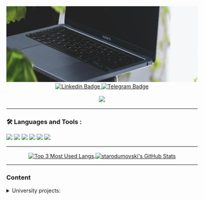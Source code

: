 <!--
<div id="header" align="center">
  <img src="https://media.giphy.com/media/3oKGzgNfssFG1xlwC4/giphy.gif" width="100"/>
<!--   <img src="https://media.giphy.com/media/U4FkC2VqpeNRHjTDQ5/giphy.gif" width="100"/?
</div>
-->

<div id="header" align="center">
  <img src="https://github.com/starodumovski/starodumovski/blob/main/laptop_and_plants.jpg" height=200 width=900/>
</div>

<div id="badges" align="center">
  <a href="https://www.linkedin.com/in/andrey-starodumov-001026253/">
    <img src="https://img.shields.io/badge/LinkedIn-blue?style=for-the-badge&logo=linkedin&logoColor=white" alt="Linkedin Badge"/>
  </a>
  <a href="https://t.me/starodumovski">
    <img src="https://img.shields.io/badge/Telegram-darkblue?style=for-the-badge&logo=telegram&logoColor=white" alt="Telegram Badge"/>
  </a>
  </div>
<div id="badges" align="center">
  <img src="https://komarev.com/ghpvc/?username=starodumovski&style=flat-square&color=blue" alt=""/>
</div>
<div align="center">
<!--   <img src="https://media.giphy.com/media/hvRJCLFzcasrR4ia7z/giphy.gif" width="30px"/> -->
  <img src="https://media.giphy.com/media/47RZOvpTG9bELpoe9O/giphy.gif" width="100px">
</div>

---

### :hammer_and_wrench: Languages and Tools :

<div>
  
  <img src="https://img.shields.io/static/v1?label=Code&message=Python&color=brightgreen&logo=Python">
  <img src="https://img.shields.io/static/v1?label=Tools&message=Jupyter&color=brightgreen&logo=Jupyter">
  <img src="https://img.shields.io/static/v1?label=Editor&message=VSCode&color=brightgreen&logo=Visual Studio Code">
  <img src="https://img.shields.io/static/v1?label=Tools&message=PostgreSQL&color=brightgreen&logo=PostgreSQL">
  <img src="https://img.shields.io/static/v1?label=Tools&message=NumPy&color=brightgreen&logo=numpy">
  <img src="https://img.shields.io/static/v1?label=Tools&message=pandas&color=brightgreen&logo=pandas">
<!--
  <img src="https://raw.githubusercontent.com/devicons/devicon/1119b9f84c0290e0f0b38982099a2bd027a48bf1/icons/java/java-original-wordmark.svg" width="60" height="60">&nbsp;
  <img src="https://raw.githubusercontent.com/devicons/devicon/1119b9f84c0290e0f0b38982099a2bd027a48bf1/icons/sqlite/sqlite-original-wordmark.svg" width="60" height="60">&nbsp;
-->
</div>

---

<!-- [![GitHub Streak](https://streak-stats.demolab.com/?user=starodumovski&count_private=true&theme=dark)](https://git.io/streak-stats) -->

<!-- [![Top Langs](https://github-readme-stats.vercel.app/api/top-langs/?username=starodumovski&layout=compact&theme=vision-friendly-dark)](https://github.com/anuraghazra/github-readme-stats) -->

<div id="stats" align="center">
  <a href="https://github.com/starodumovski/starodumovski">
    <img align="center" src="https://github-readme-stats.vercel.app/api/top-langs/?username=starodumovski&hide=Jupyter&title_color=ffffff&text_color=c9cacc&icon_color=2bbc8a&bg_color=1d1f21&langs_count=3&custom_title=3%20Most%20Used%20Lang" alt="Top 3 Most Used Langs" />
  </a>
  <a href="https://github.com/starodumovski/starodumovski">
    <img align="center" src="https://github-readme-stats.vercel.app/api?username=starodumovski&show_icons=true&line_height=27&count_private=true&title_color=ffffff&text_color=c9cacc&icon_color=66ff00&bg_color=1d1f21&ring_color=66ff00" alt="starodumovski's GitHub Stats" />
  </a>
</div>


---
### Content
<details> <summary> University projects: </summary>

- [Practical Program Analysis](https://github.com/starodumovski/PPA_course)
- Distributed Networks and Systems
  - [Raft protocol](https://github.com/starodumovski/raft)
  - [Chord](https://github.com/starodumovski/Chord)
  </details>
